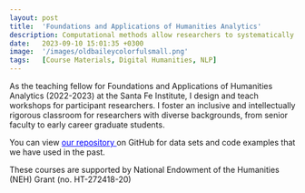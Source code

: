 ```yaml
---
layout: post
title:  'Foundations and Applications of Humanities Analytics'
description: Computational methods allow researchers to systematically analyze and interpret large volumes of social, political, and cultural data, uncovering underlying patterns and insights at scale. These course materials, made for the Santa Fe Institute, are designed to equip humanities researchers with computational and quantitative tools. The course aims to foster a supportive community, build practical skills, and diversify the field of humanities analytics by welcoming participants from various backgrounds and stages of their academic careers.
date:   2023-09-10 15:01:35 +0300
image:  '/images/oldbaileycolorfulsmall.png'
tags:   [Course Materials, Digital Humanities, NLP]
---
```

As the teaching fellow for Foundations and Applications of Humanities Analytics (2022-2023) at the Santa Fe Institute, I design and teach workshops for participant researchers. I foster an inclusive and intellectually rigorous classroom for researchers with diverse backgrounds, from senior faculty to early career graduate students. 

You can view <a href="https://github.com/stephbuon/faha" style="color: blue"> our repository </a> on GitHub for data sets and code examples that we have used in the past.  

These courses are supported by National Endowment of the Humanities (NEH) Grant (no. HT-272418-20)

